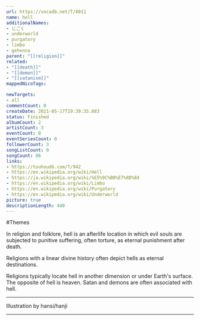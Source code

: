 ```yaml
---
url: https://vocadb.net/T/8011
name: hell
additionalNames: 
- じごく
- underworld
- purgatory
- limbo
- gehenna
parent: "[[religion]]"
related:
- "[[death]]"
- "[[demon]]"
- "[[satanism]]"
mappedNicoTags:

newTargets:
- all
commentCount: 0
createDate: 2021-05-17T19:39:35.883
status: Finished
albumCount: 2
artistCount: 3
eventCount: 0
eventSeriesCount: 0
followerCount: 3
songListCount: 0
songCount: 86
links: 
- https://touhoudb.com/T/942
- https://en.wikipedia.org/wiki/Hell
- https://ja.wikipedia.org/wiki/%E5%9C%B0%E7%8D%84
- https://en.wikipedia.org/wiki/Limbo
- https://en.wikipedia.org/wiki/Purgatory
- https://en.wikipedia.org/wiki/Underworld
picture: true
descriptionLength: 440
---
```


#Themes

In religion and folklore, hell is an afterlife location in which evil souls are subjected to punitive suffering, often torture, as eternal punishment after death. 

Religions with a linear divine history often depict hells as eternal destinations.

Religions typically locate hell in another dimension or under Earth's surface.
The opposite of hell is heaven.
Satan and demons are often associated with hell.
___
Illustration by hansi/hanji

---

